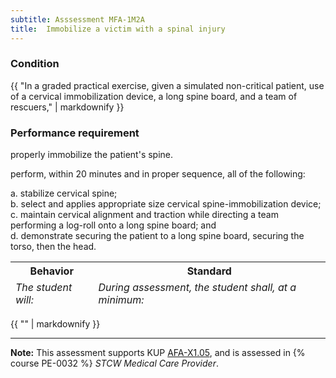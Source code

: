 ```yaml
---
subtitle: Asssessment MFA-1M2A
title:  Immobilize a victim with a spinal injury
---
```




### Condition

{{ "In a graded practical exercise, given a simulated non-critical patient, use of a cervical immobilization device, a long spine board, and a team of  rescuers," | markdownify }}

### Performance requirement 

<table width='100%' class='Guidelines'>
 <thead>
 <tr>
     <th class='thirty'>Behavior</th>
     <th class='seventy'>Standard</th>
 </tr>
 <tr>
     <td><em>The student will:</em></td>
     <td><em>During assessment, the student shall, at a minimum:</em></td>
 </tr>
 </thead>
 <tbody>


<!--rowstart-->

 properly immobilize the patient's spine.

<!--cellbreak-->

perform, within 20 minutes and in proper sequence, all of the following:

a. stabilize cervical spine;  
b. select and applies appropriate size cervical spine-immobilization device;  
c. maintain cervical alignment and traction while directing a team performing a log-roll onto a long spine board; and  
d. demonstrate securing the patient to a long spine board, securing the torso, then the head.

<!--rowend-->


 </tbody>
 </table>

{{ "" | markdownify }}


*****

**Note:** This assessment supports KUP [AFA-X1.05]({{site.baseurl}}/tables/641.html#AFA-X1.05), and is assessed in  {% course  PE-0032 %}  *STCW Medical Care Provider*. 

